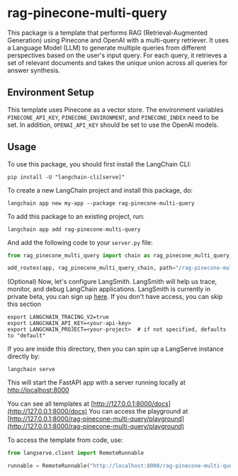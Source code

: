 # rag-pinecone-multi-query

This package is a template that performs RAG (Retrieval-Augmented Generation) using Pinecone and OpenAI with a multi-query retriever. It uses a Language Model (LLM) to generate multiple queries from different perspectives based on the user's input query. For each query, it retrieves a set of relevant documents and takes the unique union across all queries for answer synthesis.

## Environment Setup

This template uses Pinecone as a vector store. The environment variables `PINECONE_API_KEY`, `PINECONE_ENVIRONMENT`, and `PINECONE_INDEX` need to be set. In addition, `OPENAI_API_KEY` should be set to use the OpenAI models.

## Usage

To use this package, you should first install the LangChain CLI:

```shell
pip install -U "langchain-cli[serve]"
```

To create a new LangChain project and install this package, do:

```shell
langchain app new my-app --package rag-pinecone-multi-query
```

To add this package to an existing project, run:

```shell
langchain app add rag-pinecone-multi-query
```

And add the following code to your `server.py` file:

```python
from rag_pinecone_multi_query import chain as rag_pinecone_multi_query_chain

add_routes(app, rag_pinecone_multi_query_chain, path="/rag-pinecone-multi-query")
```

(Optional) Now, let's configure LangSmith. LangSmith will help us trace, monitor, and debug LangChain applications. LangSmith is currently in private beta, you can sign up [here](https://smith.langchain.com/). If you don't have access, you can skip this section

```shell
export LANGCHAIN_TRACING_V2=true
export LANGCHAIN_API_KEY=<your-api-key>
export LANGCHAIN_PROJECT=<your-project>  # if not specified, defaults to "default"
```

If you are inside this directory, then you can spin up a LangServe instance directly by:

```shell
langchain serve
```

This will start the FastAPI app with a server running locally at [http://localhost:8000](http://localhost:8000)

You can see all templates at [http://127.0.0.1:8000/docs](http://127.0.0.1:8000/docs)
You can access the playground at [http://127.0.0.1:8000/rag-pinecone-multi-query/playground](http://127.0.0.1:8000/rag-pinecone-multi-query/playground)

To access the template from code, use:

```python
from langserve.client import RemoteRunnable

runnable = RemoteRunnable("http://localhost:8000/rag-pinecone-multi-query")
```